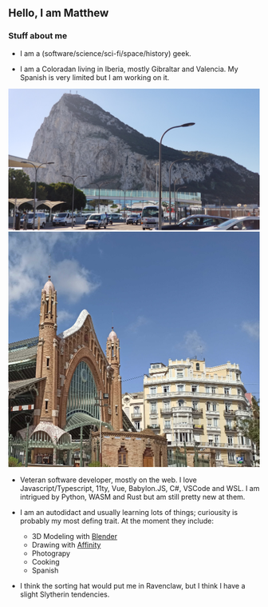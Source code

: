 ## Hello, I am Matthew

### Stuff about me

- I am a (software/science/sci-fi/space/history) geek. 

- I am a Coloradan living in Iberia, mostly Gibraltar and Valencia. My Spanish is very limited but I am working on it. 
<img src="https://raw.githubusercontent.com/MatthewNichols/MatthewNichols/master/GibraltarFromAirport.jpg" alt="Gibraltar seen from the airport" />
<img src="https://raw.githubusercontent.com/MatthewNichols/MatthewNichols/master/mercat-de-colon.jpg" alt="Mercat de Colón in Valencia" />

- Veteran software developer, mostly on the web. I love Javascript/Typescript, 11ty, Vue, Babylon.JS, C#, VSCode and WSL. I am intrigued by Python, WASM and Rust but am still pretty new at them.

- I am an autodidact and usually learning lots of things; curiousity is probably my most defing trait. At the moment they include:
    - 3D Modeling with [Blender](https://www.blender.org/)
    - Drawing with [Affinity](https://affinity.serif.com/en-us/)
    - Photograpy
    - Cooking
    - Spanish

- I think the sorting hat would put me in Ravenclaw, but I think I have a slight Slytherin tendencies.
